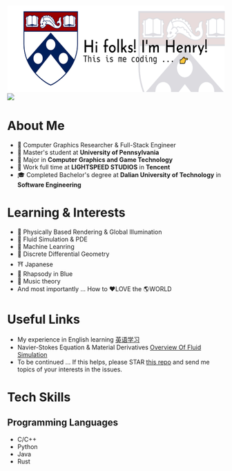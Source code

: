 <!--[![Anurag's GitHub stats](https://github-readme-stats.vercel.app/api?username=sirenri2001)](https://github.com/anuraghazra/github-readme-stats)-->
<img src="images/title.jpg" style="height: 200px"><img src="images/giphy.gif"  style="height: 200px"/>

# About Me
- 🥰 Computer Graphics Researcher & Full-Stack Engineer
- 🏫 Master's student at **University of Pennsylvania**
- 📕 Major in **Computer Graphics and Game Technology**
- 💼 Work full time at **LIGHTSPEED STUDIOS** in **Tencent**
- 🎓 Completed Bachelor's degree at **Dalian University of Technology** in **Software Engineering**

# Learning & Interests
- 🔆 Physically Based Rendering & Global Illumination
- 🌊 Fluid Simulation & PDE
- 🤖 Machine Leanring
- 📖 Discrete Differential Geometry
- ⛩️ Japanese
- 🎹 Rhapsody in Blue
- 🎼 Music theory
- And most importantly ... How to ♥️LOVE the 🌎WORLD

# Useful Links
- My experience in English learning <a href="https://animated-clavicle-3e7.notion.site/f8a0a352f80c453884a701cd8e05bae6?pvs=4">英语学习</a>
- Navier-Stokes Equation & Material Derivatives <a href="https://sirenri2001.github.io/2024-03-21-overview-of-fluid-simulation.md/">Overview Of Fluid Simulation</a>
- To be continued ... If this helps, please STAR <a href="https://github.com/sirenri2001/sirenri2001">this repo</a> and send me topics of your interests in the issues.

# Tech Skills
## Programming Languages
- C/C++
- Python
- Java
- Rust
  <!--
  **SirEnri2001/sirenri2001** is a ✨ _special_ ✨ repository because its `README.md` (this file) appears on your GitHub profile.

Here are some ideas to get you started:

- 🔭 I’m currently working on ...
- 🌱 I’m currently learning ...
- 👯 I’m looking to collaborate on ...
- 🤔 I’m looking for help with ...
- 💬 Ask me about ...
- 📫 How to reach me: ...
- 😄 Pronouns: ...
- ⚡ Fun fact: ...
  -->
